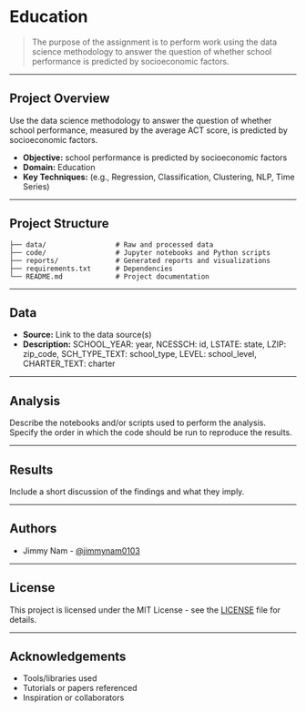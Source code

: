 # Education

> The purpose of the assignment is to perform work using the data science methodology to answer the question of whether school performance is predicted by socioeconomic factors.
---

## Project Overview

Use the data science methodology to answer the question of whether school performance, measured by the average ACT score, is predicted by socioeconomic factors.

- **Objective:** school performance is predicted by socioeconomic factors
- **Domain:** Education
- **Key Techniques:** (e.g., Regression, Classification, Clustering, NLP, Time Series)

---

## Project Structure

```
├── data/                 # Raw and processed data
├── code/                 # Jupyter notebooks and Python scripts
├── reports/              # Generated reports and visualizations
├── requirements.txt      # Dependencies
└── README.md             # Project documentation
```

---

## Data

- **Source:** Link to the data source(s) 
- **Description:** SCHOOL_YEAR: year, NCESSCH: id, LSTATE: state, LZIP: zip_code, SCH_TYPE_TEXT: school_type, LEVEL: school_level, CHARTER_TEXT: charter

---

## Analysis

Describe the notebooks and/or scripts used to perform the analysis. Specify the order in which the code should be run to reproduce the results.

---

## Results

Include a short discussion of the findings and what they imply.

---

## Authors

- Jimmy Nam - [@jimmynam0103](https://github.com/Jimmynam0103/Education)

---

## License

This project is licensed under the MIT License - see the [LICENSE](LICENSE) file for details.

---

## Acknowledgements

- Tools/libraries used
- Tutorials or papers referenced
- Inspiration or collaborators

